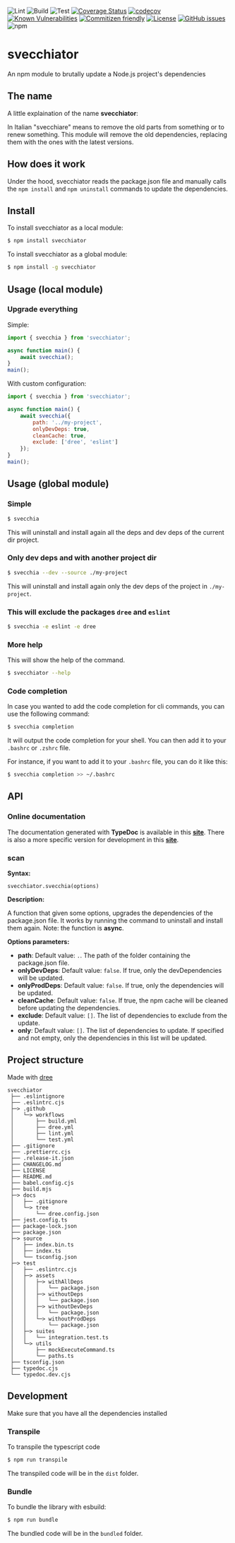 ![Lint](https://github.com/euberdeveloper/svecchiator/workflows/Lint/badge.svg)
![Build](https://github.com/euberdeveloper/svecchiator/workflows/Build/badge.svg)
![Test](https://github.com/euberdeveloper/svecchiator/workflows/Test/badge.svg)
[![Coverage Status](https://coveralls.io/repos/github/euberdeveloper/svecchiator/badge.svg?branch=main)](https://coveralls.io/github/euberdeveloper/svecchiator?branch=main)
[![codecov](https://codecov.io/gh/euberdeveloper/svecchiator/branch/main/graph/badge.svg?token=4YW49XC338)](https://codecov.io/gh/euberdeveloper/svecchiator)
[![Known Vulnerabilities](https://snyk.io/test/github/euberdeveloper/svecchiator/badge.svg?targetFile=package.json)](https://snyk.io/test/github/euberdeveloper/svecchiator?targetFile=package.json)
[![Commitizen friendly](https://img.shields.io/badge/commitizen-friendly-brightgreen.svg)](http://commitizen.github.io/cz-cli/)
[![License](https://img.shields.io/npm/l/svecchiator.svg)](https://github.com/euberdeveloper/svecchiator/blob/main/LICENSE)
[![GitHub issues](https://img.shields.io/github/issues/euberdeveloper/svecchiator.svg)](https://github.com/euberdeveloper/svecchiator/issues)
![npm](https://img.shields.io/npm/v/svecchiator.svg)

# svecchiator
An npm module to brutally update a Node.js project's dependencies

## The name

A little explaination of the name **svecchiator**: 

In Italian "svecchiare" means to remove the old parts from something or to renew something. This module will remove the old dependencies, replacing them with the ones with the latest versions.

## How does it work

Under the hood, svecchiator reads the package.json file and manually calls the `npm install` and `npm uninstall` commands to update the dependencies.

## Install

To install svecchiator as a local module:

```bash
$ npm install svecchiator
```

To install svecchiator as a global module:

```bash
$ npm install -g svecchiator
```

## Usage (local module)

### Upgrade everything

Simple:

```js
import { svecchia } from 'svecchiator';

async function main() {
    await svecchia();
}
main();
```

With custom configuration:

```js
import { svecchia } from 'svecchiator';

async function main() {
    await svecchia({
        path: '../my-project',
        onlyDevDeps: true,
        cleanCache: true,
        exclude: ['dree', 'eslint']
    });
}
main();
```

## Usage (global module)

### Simple

```bash
$ svecchia
```

This will uninstall and install again all the deps and dev deps of the current dir project.
### Only dev deps and with another project dir

```bash
$ svecchia --dev --source ./my-project
```

This will uninstall and install again only the dev deps of the project in `./my-project`.

### This will exclude the packages `dree` and `eslint`

```bash
$ svecchia -e eslint -e dree
```

### More help

This will show the help of the command.

```bash
$ svecchiator --help
```

### Code completion

In case you wanted to add the code completion for cli commands, you can use the following command:

```bash
$ svecchia completion
```

It will output the code completion for your shell. You can then add it to your `.bashrc` or `.zshrc` file.

For instance, if you want to add it to your `.bashrc` file, you can do it like this:

```bash
$ svecchia completion >> ~/.bashrc
```

## API

### Online documentation

The documentation generated with **TypeDoc** is available in this **[site](https://svecchiator.euber.dev/)**.
There is also a more specific version for development in this **[site](https://svecchiator-dev.euber.dev/)**.

### scan

**Syntax:**

`svecchiator.svecchia(options)`

**Description:**

A function that given some options, upgrades the dependencies of the package.json file. It works by running the command to uninstall and install them again. Note: the function is **async**.

**Options parameters:**

* __path__: Default value: `.`. The path of the folder containing the package.json file.
* __onlyDevDeps__: Default value: `false`. If true, only the devDependencies will be updated.
* __onlyProdDeps__: Default value: `false`. If true, only the dependencies will be updated.
* __cleanCache__: Default value: `false`. If true, the npm cache will be cleaned before updating the dependencies.
* __exclude__: Default value: `[]`. The list of dependencies to exclude from the update.
* __only__: Default value: `[]`. The list of dependencies to update. If specified and not empty, only the dependencies in this list will be updated.

## Project structure

[//]: # (dree - BEGIN)
Made with [dree](https://github.com/marketplace/actions/ga-dree)


```
svecchiator
 ├── .eslintignore
 ├── .eslintrc.cjs
 ├─> .github
 │   └─> workflows
 │       ├── build.yml
 │       ├── dree.yml
 │       ├── lint.yml
 │       └── test.yml
 ├── .gitignore
 ├── .prettierrc.cjs
 ├── .release-it.json
 ├── CHANGELOG.md
 ├── LICENSE
 ├── README.md
 ├── babel.config.cjs
 ├── build.mjs
 ├─> docs
 │   ├── .gitignore
 │   └─> tree
 │       └── dree.config.json
 ├── jest.config.ts
 ├── package-lock.json
 ├── package.json
 ├─> source
 │   ├── index.bin.ts
 │   ├── index.ts
 │   └── tsconfig.json
 ├─> test
 │   ├── .eslintrc.cjs
 │   ├─> assets
 │   │   ├─> withAllDeps
 │   │   │   └── package.json
 │   │   ├─> withoutDeps
 │   │   │   └── package.json
 │   │   ├─> withoutDevDeps
 │   │   │   └── package.json
 │   │   └─> withoutProdDeps
 │   │       └── package.json
 │   ├─> suites
 │   │   └── integration.test.ts
 │   └─> utils
 │       ├── mockExecuteCommand.ts
 │       └── paths.ts
 ├── tsconfig.json
 ├── typedoc.cjs
 └── typedoc.dev.cjs
```
[//]: # (dree - END)

## Development

Make sure that you have all the dependencies installed

### Transpile

To transpile the typescript code

```bash
$ npm run transpile
```

The transpiled code will be in the `dist` folder.

### Bundle

To bundle the library with esbuild:

```bash
$ npm run bundle
```

The bundled code will be in the `bundled` folder.

